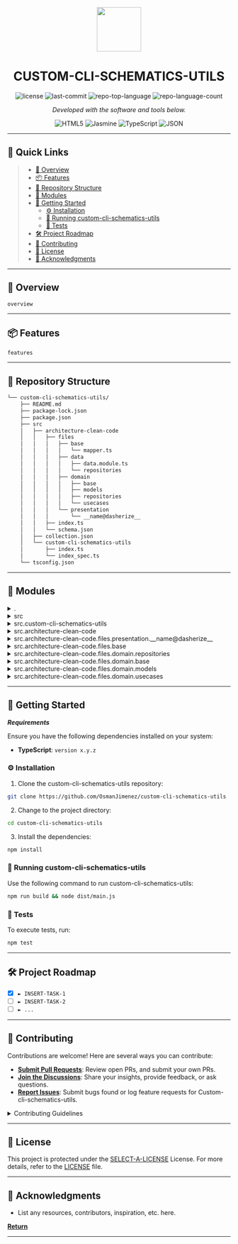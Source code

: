 <p align="center">
  <img src="https://cdn-icons-png.flaticon.com/512/6295/6295417.png" width="100" />
</p>
<p align="center">
    <h1 align="center">CUSTOM-CLI-SCHEMATICS-UTILS</h1>
</p>
<p align="center">
 <img src="https://img.shields.io/github/license/OsmanJimenez/custom-cli-schematics-utils?style=flat&color=0080ff" alt="license">
 <img src="https://img.shields.io/github/last-commit/OsmanJimenez/custom-cli-schematics-utils?style=flat&logo=git&logoColor=white&color=0080ff" alt="last-commit">
 <img src="https://img.shields.io/github/languages/top/OsmanJimenez/custom-cli-schematics-utils?style=flat&color=0080ff" alt="repo-top-language">
 <img src="https://img.shields.io/github/languages/count/OsmanJimenez/custom-cli-schematics-utils?style=flat&color=0080ff" alt="repo-language-count">
<p>
<p align="center">
  <em>Developed with the software and tools below.</em>
</p>
<p align="center">
 <img src="https://img.shields.io/badge/HTML5-E34F26.svg?style=flat&logo=HTML5&logoColor=white" alt="HTML5">
 <img src="https://img.shields.io/badge/Jasmine-8A4182.svg?style=flat&logo=Jasmine&logoColor=white" alt="Jasmine">
 <img src="https://img.shields.io/badge/TypeScript-3178C6.svg?style=flat&logo=TypeScript&logoColor=white" alt="TypeScript">
 <img src="https://img.shields.io/badge/JSON-000000.svg?style=flat&logo=JSON&logoColor=white" alt="JSON">
</p>
<hr>

## 🔗 Quick Links

> - [📍 Overview](#-overview)
> - [📦 Features](#-features)
> - [📂 Repository Structure](#-repository-structure)
> - [🧩 Modules](#-modules)
> - [🚀 Getting Started](#-getting-started)
>   - [⚙️ Installation](#️-installation)
>   - [🤖 Running custom-cli-schematics-utils](#-running-custom-cli-schematics-utils)
>   - [🧪 Tests](#-tests)
> - [🛠 Project Roadmap](#-project-roadmap)
> - [🤝 Contributing](#-contributing)
> - [📄 License](#-license)
> - [👏 Acknowledgments](#-acknowledgments)

---

## 📍 Overview

 `overview`

---

## 📦 Features

 `features`

---

## 📂 Repository Structure

```sh
└── custom-cli-schematics-utils/
    ├── README.md
    ├── package-lock.json
    ├── package.json
    ├── src
    │   ├── architecture-clean-code
    │   │   ├── files
    │   │   │   ├── base
    │   │   │   │   └── mapper.ts
    │   │   │   ├── data
    │   │   │   │   ├── data.module.ts
    │   │   │   │   └── repositories
    │   │   │   ├── domain
    │   │   │   │   ├── base
    │   │   │   │   ├── models
    │   │   │   │   ├── repositories
    │   │   │   │   └── usecases
    │   │   │   └── presentation
    │   │   │       └── __name@dasherize__
    │   │   ├── index.ts
    │   │   └── schema.json
    │   ├── collection.json
    │   └── custom-cli-schematics-utils
    │       ├── index.ts
    │       └── index_spec.ts
    └── tsconfig.json
```

---

## 🧩 Modules

<details closed><summary>.</summary>

| File                                                                                                           | Summary                                       |
| ---                                                                                                            | ---                                           |
| [tsconfig.json](https://github.com/OsmanJimenez/custom-cli-schematics-utils/blob/master/tsconfig.json)         |  `tsconfig.json`     |
| [package.json](https://github.com/OsmanJimenez/custom-cli-schematics-utils/blob/master/package.json)           |  `package.json`      |
| [package-lock.json](https://github.com/OsmanJimenez/custom-cli-schematics-utils/blob/master/package-lock.json) |  `package-lock.json` |

</details>

<details closed><summary>src</summary>

| File                                                                                                           | Summary                                         |
| ---                                                                                                            | ---                                             |
| [collection.json](https://github.com/OsmanJimenez/custom-cli-schematics-utils/blob/master/src/collection.json) |  `src/collection.json` |

</details>

<details closed><summary>src.custom-cli-schematics-utils</summary>

| File                                                                                                                                   | Summary                                                                   |
| ---                                                                                                                                    | ---                                                                       |
| [index.ts](https://github.com/OsmanJimenez/custom-cli-schematics-utils/blob/master/src/custom-cli-schematics-utils/index.ts)           |  `src/custom-cli-schematics-utils/index.ts`      |
| [index_spec.ts](https://github.com/OsmanJimenez/custom-cli-schematics-utils/blob/master/src/custom-cli-schematics-utils/index_spec.ts) |  `src/custom-cli-schematics-utils/index_spec.ts` |

</details>

<details closed><summary>src.architecture-clean-code</summary>

| File                                                                                                                           | Summary                                                             |
| ---                                                                                                                            | ---                                                                 |
| [schema.json](https://github.com/OsmanJimenez/custom-cli-schematics-utils/blob/master/src/architecture-clean-code/schema.json) |  `src/architecture-clean-code/schema.json` |
| [index.ts](https://github.com/OsmanJimenez/custom-cli-schematics-utils/blob/master/src/architecture-clean-code/index.ts)       |  `src/architecture-clean-code/index.ts`    |

</details>

<details closed><summary>src.architecture-clean-code.files.presentation.__name@dasherize__</summary>

| File                                                                                                                                                                                                         | Summary                                                                                                                       |
| ---                                                                                                                                                                                                          | ---                                                                                                                           |
| [__name@dasherize__.page.scss](https://github.com/OsmanJimenez/custom-cli-schematics-utils/blob/master/src/architecture-clean-code/files/presentation/__name@dasherize__/__name@dasherize__.page.scss)       |  `src/architecture-clean-code/files/presentation/__name@dasherize__/__name@dasherize__.page.scss`    |
| [__name@dasherize__.page.html](https://github.com/OsmanJimenez/custom-cli-schematics-utils/blob/master/src/architecture-clean-code/files/presentation/__name@dasherize__/__name@dasherize__.page.html)       |  `src/architecture-clean-code/files/presentation/__name@dasherize__/__name@dasherize__.page.html`    |
| [__name@dasherize__.page.spec.ts](https://github.com/OsmanJimenez/custom-cli-schematics-utils/blob/master/src/architecture-clean-code/files/presentation/__name@dasherize__/__name@dasherize__.page.spec.ts) |  `src/architecture-clean-code/files/presentation/__name@dasherize__/__name@dasherize__.page.spec.ts` |
| [__name@dasherize__.page.ts](https://github.com/OsmanJimenez/custom-cli-schematics-utils/blob/master/src/architecture-clean-code/files/presentation/__name@dasherize__/__name@dasherize__.page.ts)           |  `src/architecture-clean-code/files/presentation/__name@dasherize__/__name@dasherize__.page.ts`      |

</details>

<details closed><summary>src.architecture-clean-code.files.base</summary>

| File                                                                                                                                  | Summary                                                                      |
| ---                                                                                                                                   | ---                                                                          |
| [mapper.ts](https://github.com/OsmanJimenez/custom-cli-schematics-utils/blob/master/src/architecture-clean-code/files/base/mapper.ts) |  `src/architecture-clean-code/files/base/mapper.ts` |

</details>

<details closed><summary>src.architecture-clean-code.files.domain.repositories</summary>

| File                                                                                                                                                                                               | Summary                                                                                                            |
| ---                                                                                                                                                                                                | ---                                                                                                                |
| [__name@dasherize__.repository.ts](https://github.com/OsmanJimenez/custom-cli-schematics-utils/blob/master/src/architecture-clean-code/files/domain/repositories/__name@dasherize__.repository.ts) |  `src/architecture-clean-code/files/domain/repositories/__name@dasherize__.repository.ts` |

</details>

<details closed><summary>src.architecture-clean-code.files.domain.base</summary>

| File                                                                                                                                             | Summary                                                                               |
| ---                                                                                                                                              | ---                                                                                   |
| [use-case.ts](https://github.com/OsmanJimenez/custom-cli-schematics-utils/blob/master/src/architecture-clean-code/files/domain/base/use-case.ts) |  `src/architecture-clean-code/files/domain/base/use-case.ts` |

</details>

<details closed><summary>src.architecture-clean-code.files.domain.models</summary>

| File                                                                                                                                                                               | Summary                                                                                                 |
| ---                                                                                                                                                                                | ---                                                                                                     |
| [__name@dasherize__.model.ts](https://github.com/OsmanJimenez/custom-cli-schematics-utils/blob/master/src/architecture-clean-code/files/domain/models/__name@dasherize__.model.ts) |  `src/architecture-clean-code/files/domain/models/__name@dasherize__.model.ts` |

</details>

<details closed><summary>src.architecture-clean-code.files.domain.usecases</summary>

| File                                                                                                                                                                                     | Summary                                                                                                     |
| ---                                                                                                                                                                                      | ---                                                                                                         |
| [__name@dasherize__.usecase.ts](https://github.com/OsmanJimenez/custom-cli-schematics-utils/blob/master/src/architecture-clean-code/files/domain/usecases/__name@dasherize__.usecase.ts) |  `src/architecture-clean-code/files/domain/usecases/__name@dasherize__.usecase.ts` |

</details>

---

## 🚀 Getting Started

*__Requirements__*

Ensure you have the following dependencies installed on your system:

- __TypeScript__: `version x.y.z`

### ⚙️ Installation

1. Clone the custom-cli-schematics-utils repository:

```sh
git clone https://github.com/OsmanJimenez/custom-cli-schematics-utils
```

2. Change to the project directory:

```sh
cd custom-cli-schematics-utils
```

3. Install the dependencies:

```sh
npm install
```

### 🤖 Running custom-cli-schematics-utils

Use the following command to run custom-cli-schematics-utils:

```sh
npm run build && node dist/main.js
```

### 🧪 Tests

To execute tests, run:

```sh
npm test
```

---

## 🛠 Project Roadmap

- [X] `► INSERT-TASK-1`
- [ ] `► INSERT-TASK-2`
- [ ] `► ...`

---

## 🤝 Contributing

Contributions are welcome! Here are several ways you can contribute:

- __[Submit Pull Requests](https://github.com/OsmanJimenez/custom-cli-schematics-utils/blob/main/CONTRIBUTING.md)__: Review open PRs, and submit your own PRs.
- __[Join the Discussions](https://github.com/OsmanJimenez/custom-cli-schematics-utils/discussions)__: Share your insights, provide feedback, or ask questions.
- __[Report Issues](https://github.com/OsmanJimenez/custom-cli-schematics-utils/issues)__: Submit bugs found or log feature requests for Custom-cli-schematics-utils.

<details closed>
    <summary>Contributing Guidelines</summary>

1. __Fork the Repository__: Start by forking the project repository to your GitHub account.
2. __Clone Locally__: Clone the forked repository to your local machine using a Git client.

   ```sh
   git clone https://github.com/OsmanJimenez/custom-cli-schematics-utils
   ```

3. __Create a New Branch__: Always work on a new branch, giving it a descriptive name.

   ```sh
   git checkout -b new-feature-x
   ```

4. __Make Your Changes__: Develop and test your changes locally.
5. __Commit Your Changes__: Commit with a clear message describing your updates.

   ```sh
   git commit -m 'Implemented new feature x.'
   ```

6. __Push to GitHub__: Push the changes to your forked repository.

   ```sh
   git push origin new-feature-x
   ```

7. __Submit a Pull Request__: Create a PR against the original project repository. Clearly describe the changes and their motivations.

Once your PR is reviewed and approved, it will be merged into the main branch.

</details>

---

## 📄 License

This project is protected under the [SELECT-A-LICENSE](https://choosealicense.com/licenses) License. For more details, refer to the [LICENSE](https://choosealicense.com/licenses/) file.

---

## 👏 Acknowledgments

- List any resources, contributors, inspiration, etc. here.

[__Return__](#-quick-links)

---
